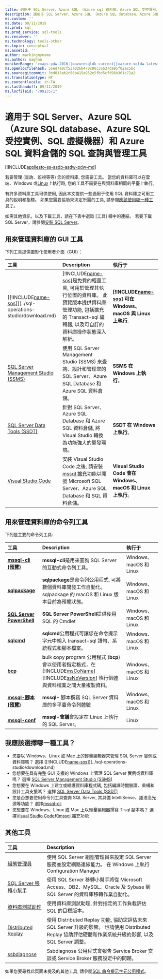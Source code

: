 ```yaml
---
title: 適用于 SQL Server、Azure SQL （Azure sql 資料庫、Azure SQL 受控實例、SQL 虛擬機器）和 Azure SQL 資料倉儲的 SQL 查詢和管理工具 |Microsoft Docs
description: 適用于 SQL Server、Azure SQL （Azure SQL database、Azure SQL 受控實例、SQL 虛擬機器）和 Azure SQL 資料倉儲的 SQL 查詢與管理工具
ms.custom: ''
ms.date: 09/11/2019
ms.prod: sql
ms.prod_service: sql-tools
ms.reviewer: ''
ms.technology: tools-other
ms.topic: conceptual
ms.assetid: ''
author: markingmyname
ms.author: maghan
monikerRange: '>=aps-pdw-2016||=azuresqldb-current||=azure-sqldw-latest||>=sql-server-2016||=sqlallproducts-allversions||>=sql-server-linux-2017'
ms.openlocfilehash: 56ed7a0cf53a026b470c90c36b37da95f02ac5bc
ms.sourcegitcommit: 3bd813ab2c56b415a952e5fbd5cfd96b361c72a2
ms.translationtype: HT
ms.contentlocale: zh-TW
ms.lasthandoff: 09/11/2019
ms.locfileid: "70913571"
---
```

# <a name="sql-query-and-management-tools-for-sql-server-azure-sql-azure-sql-database-azure-sql-managed-instance-sql-virtual-machines-and-azure-sql-data-warehouse"></a>適用于 SQL Server、Azure SQL （Azure SQL database、Azure SQL 受控實例、SQL 虛擬機器）和 Azure SQL 資料倉儲的 SQL 查詢與管理工具
[!INCLUDE[appliesto-ss-asdb-asdw-pdw-md](../includes/appliesto-ss-asdb-asdw-pdw-md.md)]

若要管理 (查詢、監視等等) 您的資料庫, 您需要工具。 當您的資料庫可以在雲端、Windows 或[Linux](../linux/sql-server-linux-overview.md)上執行時, 您的工具不需要在與資料庫相同的平臺上執行。 

有許多資料庫工具可供使用, 因此本文提供一些適用于使用 SQL 資料庫之可用工具的說明和指標。 如果您需要協助來決定所需的工具, 請參閱[應該使用哪一種工具？](#which-tool-should-i-choose)。

如需其他資訊，以及下載工具，請在下表中選取 [工具] 欄中的連結。 若要下載 SQL Server，請參閱[安裝 SQL Server](../database-engine/install-windows/install-sql-server.md)。 

## <a name="gui-tools-to-manage-databases"></a>用來管理資料庫的 GUI 工具  

下列工具提供圖形化使用者介面（GUI）：

| 工具 | Description | 執行于 |
|:--|:--|:--|
| [[!INCLUDE[name-sos](../includes/name-sos.md)]](../sql-operations-studio/download.md) | [!INCLUDE[name-sos](../includes/name-sos-short.md)]是免費的輕量工具, 可用於管理其執行位置的資料庫。 此預覽版本提供資料庫管理功能, 包括擴充的 Transact-sql 編輯器, 以及可自訂的資料庫操作狀態深入解析。 | **[!INCLUDE[name-sos](../includes/name-sos-short.md)] 可在 Windows、macOS 與 Linux 上執行**.|
| [SQL Server Management Studio (SSMS)](../ssms/download-sql-server-management-studio-ssms.md) | 使用 SQL Server Management Studio (SSMS) 來查詢、設計和管理您的 SQL Server、Azure SQL Database 和 Azure SQL 資料倉儲。 | **SSMS 在 Windows 上執行**。|
| [SQL Server Data Tools (SSDT)](../ssdt/download-sql-server-data-tools-ssdt.md) | 針對 SQL Server、Azure SQL Database 和 Azure SQL 資料倉儲, 將 Visual Studio 轉換為功能強大的開發環境。| **SSDT 在 Windows 上執行**。|
| [Visual Studio Code](https://code.visualstudio.com/)| 安裝 Visual Studio Code 之後, 請安裝[mssql 擴充](https://marketplace.visualstudio.com/items?itemName=ms-mssql.mssql)功能以開發 Microsoft SQL Server、Azure SQL Database 和 SQL 資料倉儲。| **Visual Studio Code 會在 Windows、macOS 和 Linux 上執行**。|


## <a name="command-line-tools-to-manage-databases"></a>用來管理資料庫的命令列工具

下列是主要的命令列工具:

| 工具 | Description | 執行于 |
|:--|:--|:--|
|[**mssql-cli (預覽)** ](mssql-cli.md)|**mssql-cli**是用來查詢 SQL Server 的互動式命令列工具。 | Windows、macOS 和 Linux|
| [**sqlpackage**](sqlpackage.md) |**sqlpackage**是命令列公用程式, 可將數個資料庫開發工作自動化。 sqlpackage 的 macOS 和 Linux 版本目前為預覽狀態。 | Windows、macOS 和 Linux|
|[**SQL Server PowerShell**](../powershell/sql-server-powershell.md)| **SQL Server PowerShell**提供使用 SQL 的 Cmdlet| Windows、macOS 和 Linux|
| [**sqlcmd**](sqlcmd-utility.md) |**sqlcmd**公用程式可讓您在命令提示字元中輸入 transact-sql 語句、系統程式和腳本檔案。 | Windows、macOS 和 Linux|
|[**bcp**](https://docs.microsoft.com/sql/tools/bcp-utility?view=sql-server-2014)|**b**ulk **c**opy **p**rogram 公用程式 (**bcp**) 會以使用者指定格式，在 [!INCLUDE[msCoName](../includes/msconame-md.md)] [!INCLUDE[ssNoVersion](../includes/ssnoversion-md.md)] 執行個體與資料檔案之間大量複製資料。|Windows、macOS 和 Linux|
|[**mssql-腳本 (預覽)** ](https://github.com/Microsoft/mssql-scripter)|**mssql-** 腳本撰寫 SQL Server 資料庫的多平臺命令列體驗|Windows、macOS 和 Linux|
|[**mssql-conf**](../linux/sql-server-linux-configure-mssql-conf.md)|**mssql-會議**會設定在 Linux 上執行的 SQL Server。|Linux|



## <a name="which-tool-should-i-choose"></a>我應該選擇哪一種工具？

- 您要以 Windows、Linux 或 Mac 上的輕量編輯器來管理 SQL Server 實例或資料庫嗎？ 選擇 [[!INCLUDE[name-sos](../includes/name-sos.md)]](../sql-operations-studio/download.md)
- 您想要在具有完整 GUI 支援的 Windows 上管理 SQL Server 實例或資料庫嗎？ 選擇 [SQL Server Management Studio (SSMS)](../ssms/download-sql-server-management-studio-ssms.md)
- 您想要在 Windows 上建立或維護資料庫程式碼, 包括編譯時間驗證、重構和設計工具支援嗎？ 選擇 [SQL Server Data Tools (SSDT)](../ssdt/download-sql-server-data-tools-ssdt.md)
- 您是否想要使用命令列工具查詢 SQL Server, 其具備 IntelliSense、語法高光源等功能？ 選擇[mssql-cli](mssql-cli.md)
- 您想要在 Windows、Linux 或 Mac 上以輕量編輯器撰寫 T-sql 腳本嗎？ 選擇[Visual Studio Code](https://code.visualstudio.com/)和[mssql 擴充](https://marketplace.visualstudio.com/items?itemName=ms-mssql.mssql)功能



## <a name="additional-tools"></a>其他工具

| 工具 | Description |
|:--|:--|
| [組態管理員](../tools/configuration-manager/sql-server-configuration-manager-help.md) | 使用 SQL Server 組態管理員來設定 SQL Server 服務並設定網路連線能力。 在 Windows 上執行 Configuration Manager|
| [SQL Server 移轉小幫手](../ssma/sql-server-migration-assistant.md) | 使用 SQL Server 移轉小幫手將從 Microsoft Access、DB2、MySQL、Oracle 及 Sybase 到 SQL Server 的資料庫移轉作業自動化。|
| [資料庫測試助理](../dea/database-experimentation-assistant-overview.md) | 使用資料庫測試助理, 針對指定的工作負載評估 SQL 的目標版本。 |
| [Distributed Replay](../tools/distributed-replay/install-distributed-replay-overview.md) | 使用 Distributed Replay 功能, 協助您評估未來 SQL Server 升級的影響。 也請使用 Distributed Replay 協助評估硬體和作業系統升級的影響, 以及 SQL Server 調整。 |
| [ssbdiagnose](../tools/ssbdiagnose/ssbdiagnose-utility-service-broker.md) | Ssbdiagnose 公用程式會報告 Service Broker 交談或 Service Broker 服務設定中的問題。 |

如果您要尋找此頁面未提及的其他工具, 請參閱[SQL 命令提示字元公用程式](command-prompt-utility-reference-database-engine.md)。

